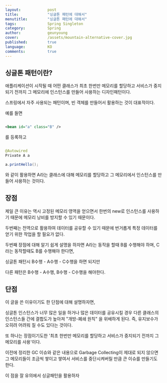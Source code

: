 ```yaml
---
layout:            post
title:             "싱글톤 패턴에 대해서"
menutitle:         "싱글톤 패턴에 대해서"
tags:              Spring Singleton
category:          Spring
author:            geunyoung
cover:             /assets/mountain-alternative-cover.jpg
published:         true
language:          KO
comments:          true
---
```


## 싱글톤 패턴이란?

애플리케이션이 시작될 때 어떤 클래스가 최초 한번만 메모리를 할당하고 서비스가 중지되기 전까지 그 메모리에 인스턴스를 만들어 사용하는 디자인패턴이다.

스프링에서 자주 사용되는 패턴이며, 빈 객체를 만들어서 활용하는 것이 대표적이다.

예를 들면

```xml

<bean id="a" class="B" />

```
를 등록하고

```java

@Autowired
Private A a 

a.printHello();

```

와 같이 활용하면 A라는 클래스에 대해 메모리를 할당하고 그 메모리에서 인스턴스를 만들어 사용하는 것이다.

## 장점

제일 큰 이유는 역시 고정된 메모리 영역을 얻으면서 한번의 new로 인스턴스를 사용하기 때문에 메모리 낭비를 방지할 수 있기 때문이다.

두번째는 전역으로 활용하여 데이터를 공유할 수 있기 때문에 번거롭게 특정 데이터를 얻기 위한 작업을 할 필요가 없다.

두번째 장점에 대해 알기 쉽게 설명을 하자면 A라는 동작을 할때 B를 수행해야 하며, C라는 동작할때도 B를 수행해야 한다면, 

싱글톤 패턴시 B수행 - A수행 - C수행을 하면 되지만

다른 패턴은 B수행 - A수행, B수행 - C수행을 해야한다.

## 단점

이 글을 쓴 이유이기도 한 단점에 대해 설명하자면,

싱글톤 인스턴스가 너무 많은 일을 하거나 많은 데이터를 공유시킬 경우 다른 클래스의 인스턴스들 간에 결합도가 높아져 "개방-폐쇄 원칙" 을 위배하게 된다. 즉, 유지보수가 오히려 어려워 질 수도 있다는 것이다.

또 하나는 장점이기도한 '최초 한번만 메모리를 할당하고 서비스가 중지되기 전까지 그 메모리를 사용'이다.

이전에 정리한 GC 이슈와 같은 내용으로 Garbage Collecting이 제대로 되지 않으면 그 메모리들이 조금씩 쌓이고 쌓여서 서비스를 중단시켜버릴 만큼 큰 이슈를 만들기도 한다.

이 점을 잘 유의에서 싱글패턴을 활용하자
